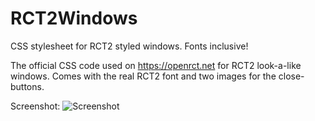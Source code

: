 # RCT2Windows
CSS stylesheet for RCT2 styled windows. Fonts inclusive!

The official CSS code used on https://openrct.net for RCT2 look-a-like windows.
Comes with the real RCT2 font and two images for the close-buttons.

Screenshot:
![Screenshot](http://i.imgur.com/sXLJKdD.png)